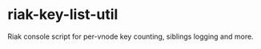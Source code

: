 riak-key-list-util
==================

Riak console script for per-vnode key counting, siblings logging and more.
